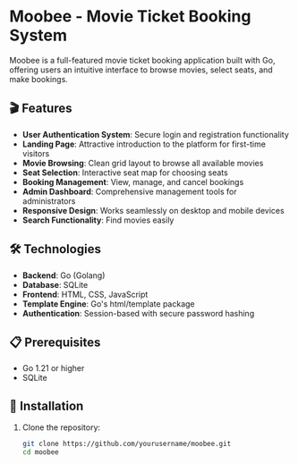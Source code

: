 # Moobee - Movie Ticket Booking System

Moobee is a full-featured movie ticket booking application built with Go, offering users an intuitive interface to browse movies, select seats, and make bookings.

## 🎬 Features

- **User Authentication System**: Secure login and registration functionality
- **Landing Page**: Attractive introduction to the platform for first-time visitors
- **Movie Browsing**: Clean grid layout to browse all available movies
- **Seat Selection**: Interactive seat map for choosing seats
- **Booking Management**: View, manage, and cancel bookings
- **Admin Dashboard**: Comprehensive management tools for administrators
- **Responsive Design**: Works seamlessly on desktop and mobile devices
- **Search Functionality**: Find movies easily

## 🛠️ Technologies

- **Backend**: Go (Golang)
- **Database**: SQLite
- **Frontend**: HTML, CSS, JavaScript
- **Template Engine**: Go's html/template package
- **Authentication**: Session-based with secure password hashing

## 📋 Prerequisites

- Go 1.21 or higher
- SQLite

## 🚀 Installation

1. Clone the repository:
   ```bash
   git clone https://github.com/yourusername/moobee.git
   cd moobee
